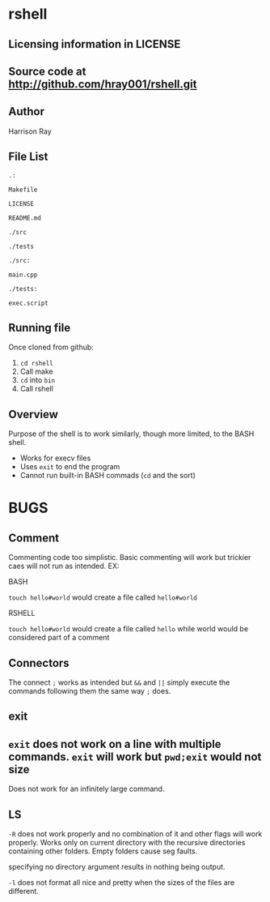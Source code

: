 rshell
======

Licensing information in LICENSE
---
Source code at http://github.com/hray001/rshell.git
---

Author
---
Harrison Ray

File List
---
```
.:

Makefile

LICENSE

README.md

./src

./tests
```
```
./src:

main.cpp
```
```
./tests:

exec.script
```

Running file
---
Once cloned from github:

1. `cd rshell`
2. Call make
3. `cd` into `bin`
4. Call rshell

Overview
---
Purpose of the shell is to work similarly, though more limited, to the BASH shell.

* Works for execv files
* Uses `exit` to end the program
* Cannot run built-in BASH commads (`cd` and the sort)

BUGS
===
Comment
------
Commenting code too simplistic. Basic commenting will work but trickier caes will not run as intended. EX:

BASH 

`touch hello#world`
 would create a file called `hello#world`

RSHELL

`touch hello#world`
 would create a file called `hello` while world would be considered part of a comment

Connectors
------
The connect `;` works as intended but `&&` and `||` simply execute the commands following them the same way `;` does. 

exit
------
`exit` does not work on a line with multiple commands. `exit` will work but `pwd;exit` would not
size
------
Does not work for an infinitely large command.

LS
---
`-R` does not work properly and no combination of it and other flags will work properly. Works only on current directory with the recursive directories containing other folders. Empty folders cause seg faults.

specifying no directory argument results in nothing being output.

`-l` does not format all nice and pretty when the sizes of the files are different.
